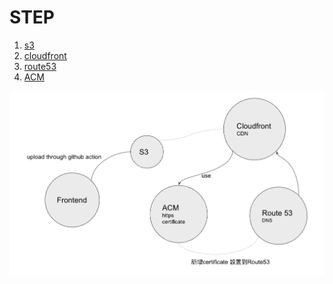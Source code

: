 # STEP
1. [s3](./S3.md)
2. [cloudfront](./Cloudfront.md)
3. [route53](./Route53.md)
4. [ACM](./ACM.md)

<img src="./image-1.png"/>
 
